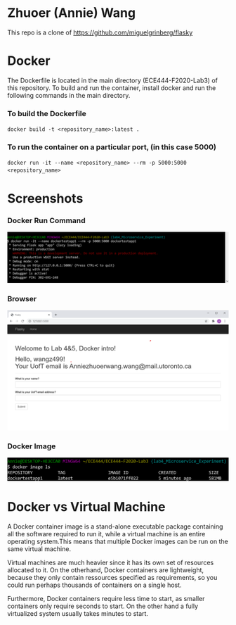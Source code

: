# Zhuoer (Annie) Wang
This repo is a clone of https://github.com/miguelgrinberg/flasky 

# Docker
The Dockerfile is located in the main directory (ECE444-F2020-Lab3) of this repository. To build and run the container, install docker and run the following commands in the main directory.  

### To build the Dockerfile
`docker build -t <repository_name>:latest .`  

### To run the container on a particular port, (in this case 5000)
`docker run -it --name <repository_name> --rm -p 5000:5000 <repository_name>`

# Screenshots

### Docker Run Command
<img src="https://github.com/wangwangaze/ECE444-F2020-Lab3/blob/lab4_Microservice_Experiment/docker-screenshots/start_container.png">

### Browser
<img src="https://github.com/wangwangaze/ECE444-F2020-Lab3/blob/lab4_Microservice_Experiment/docker-screenshots/app.png">

### Docker Image
<img src="https://github.com/wangwangaze/ECE444-F2020-Lab3/blob/lab4_Microservice_Experiment/docker-screenshots/docker_image.png">

# Docker vs Virtual Machine

A Docker container image is a stand-alone executable package containing all the software required to run it, while a virtual machine is an entire operating system.This means that multiple Docker images can be run on the same virtual machine. 

Virtual machines are much heavier since it has its own set of resources allocated to it. On the otherhand, Docker containers are lightweight, because they only contain ressources specified as requirements, so you could run perhaps thousands of containers on a single host.

Furthermore, Docker containers require less time to start, as smaller containers only require seconds to start. On the other hand a fully virtualized system usually takes minutes to start.



